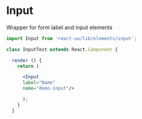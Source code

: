 # Input

Wrapper for form label and input elements
<!-- example -->
```jsx
import Input from 'react-ua/lib/elements/input';

class InputTest extends React.Component {

  render () {
    return (

      <Input
      label="Name"
      name="demo-input"/>

      );
    }
  }
  ```
